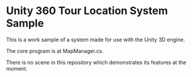 # Unity 360 Tour Location System Sample
This is a work sample of a system made for use with the Unity 3D engine. 

The core program is at MapManager.cs. 

There is no scene in this repository which demonstrates its features at the moment.
